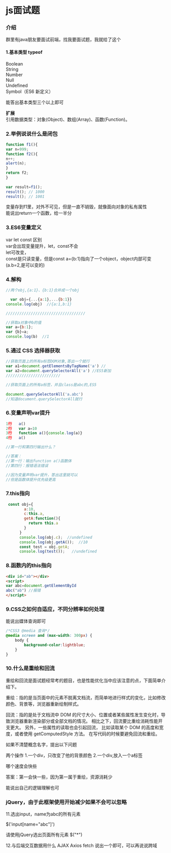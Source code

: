 # js面试题

### 介绍
群里有java朋友要面试前端，找我要面试题，我就给了这个

#### 1.基本类型 typeof

Boolean  
String  
Number  
Null  
Undefined  
Symbol（ES6 新定义）   

能答出基本类型三个以上即可  

 **扩展**   
引用数据类型：对象(Object)、数组(Array)、函数(Function)。  

### 2.举例说说什么是闭包


```js
function f1(){
var n=999;
function f2(){
n++;
alert(n);
}
return f2;
}
　
var result=f1();
result(); // 1000
result(); // 1001
```
变量存到f1里，对外不可见，但是一直不销毁，就像面向对象的私有属性    
能说出return一个函数，给一半分

### 3.ES6变量定义

var let const 区别  
var会出现变量提升，let，const不会  
let可改变，  
const是只读变量，但是const a={b:1}指向了一个object，object内部可变(a.b=2,是可以变的)  

### 4.解构
```js
//两个obj,{a:1}、{b:1}合并成一个obj 

  var obj={...{a:1},...{b:1}}
console.log(obj)  //{a:1,b:1}

///////////////////////////////////

//获取a对象中b的值
var a={b:1};
var {b}=a;
console.log(b)  //1
```

### 5.通过 CSS 选择器获取
```js
//获取页面上的所有a标签DOM对象,答出一个就行
var a1=document.getElementsByTagName('a') //
var a2=document.querySelectorAll('a') //ES5新加
////////////////////////

//获取页面上的所有a标签，并且class是abc的,ES5
 
document.querySelectorAll('a.abc')
//知道document.querySelectorAll就行
```
### 6.变量声明var提升
```js
1行   a()
2行   var a=10
3行   function a(){console.log(a)}
4行   a()

//第一行和第四行输出什么？

//答案：
//第一行：输出function a()函数体
//第四行：报错语法错误

//因为变量声明var提升，答出这里就可以
//但是函数体提升优先级更高
```

### 7.this指向
```js
 const obj={
        a:10,
        c:this.a,
        getA:function(){
          return this.a
        }
      }
      console.log(obj.c);  //undefined
      console.log(obj.getA());  //10
      const test = obj.getA;
      console.log(test());   //undefined

```

### 8.函数内的this指向

```HTML
<div id="ab"></div>
<script>
var abc=document.getElementById
abc("ab") //报错
</script>
```


### 9.CSS之如何自适应，不同分辨率如何处理

能说出媒体查询即可
```css
/*CSS3 @media 查询*/
@media screen and (max-width: 300px) {
    body {
        background-color:lightblue;
    }
}
```
### 10.什么是重绘和回流

重绘和回流是面试题经常考的题目，也是性能优化当中应该注意的点，下面简单介绍下。

重绘：指的是当页面中的元素不脱离文档流，而简单地进行样式的变化，比如修改颜色、背景等，浏览器重新绘制样式。

回流：指的是处于文档流中 DOM 的尺寸大小、位置或者某些属性发生变化时，导致浏览器重新渲染部分或全部文档的情况。
相比之下，回流要比重绘消耗性能开支更大。
另外，一些属性的读取也会引起回流，
比如读取某个 DOM 的高度和宽度，或者使用 getComputedStyle 方法。
在写代码的时候要避免回流和重绘。

如果不清楚概念名字，提出以下问题

两个操作
1.一个div，只改变了他的背景颜色
2.一个div,放入一个a标签

哪个速度会快些

答案：第一会快一些，因为第一属于重绘，资源消耗少

能说出自己的逻辑理解也可

### jQuery，由于此框架使用开始减少如果不会可以忽略

11.选出input，name为abc的所有元素

$('input[name="abc"]')

请使用jQuery选出页面所有元素
$("*")

12.与后端交互数据用什么
AJAX
Axios
fetch
说出一个即可，可以再说说跨域

